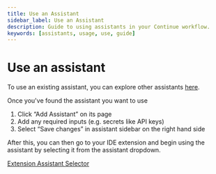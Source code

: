 ```yaml
---
title: Use an Assistant
sidebar_label: Use an Assistant
description: Guide to using assistants in your Continue workflow.
keywords: [assistants, usage, use, guide]
---
```


# Use an assistant

To use an existing assistant, you can explore other assistants [here](https://hub.continue.dev/explore/assistants).

Once you've found the assistant you want to use

1. Click “Add Assistant” on its page
2. Add any required inputs (e.g. secrets like API keys)
3. Select “Save changes” in assistant sidebar on the right hand side

After this, you can then go to your IDE extension and begin using the assistant by selecting it from the assistant dropdown.

[Extension Assistant Selector](/img/hub/assistant-extension-select.png)
